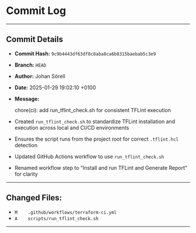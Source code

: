 # Commit Log

---

## Commit Details

- **Commit Hash:**   `9c9b4443df63df8c8aba8ca6b8315baebab5c3e9`
- **Branch:**        `HEAD`
- **Author:**        Johan Sörell
- **Date:**          2025-01-29 19:02:10 +0100
- **Message:**

  chore(ci): add run_tflint_check.sh for consistent TFLint execution

- Created `run_tflint_check.sh` to standardize TFLint installation and execution across local and CI/CD environments
- Ensures the script runs from the project root for correct `.tflint.hcl` detection
- Updated GitHub Actions workflow to use `run_tflint_check.sh`
- Renamed workflow step to "Install and run TFLint and Generate Report" for clarity

---

## Changed Files:

- `M	.github/workflows/terraform-ci.yml`
- `A	scripts/run_tflint_check.sh`

---
